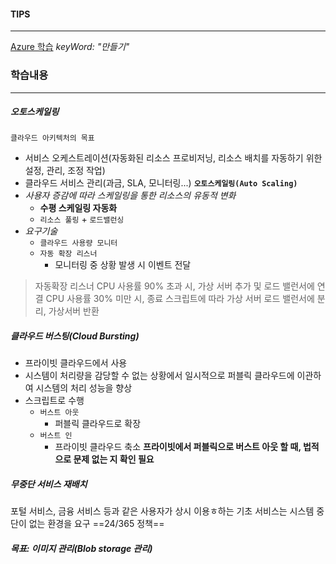 #### TIPS
---
[Azure 학습](https://learn.microsoft.com/ko-kr/training/azure/) _keyWord: "만들기"_
### 학습내용
---
##### 오토스케일링
`클라우드 아키텍처의 목표`
- 서비스 오케스트레이션(자동화된 리소스 프로비저닝, 리소스 배치를 자동하기 위한 설정, 관리, 조정 작업)
- 클라우드 서비스 관리(과금, SLA, 모니터링...)
**`오토스케일링(Auto Scaling)`**
- *사용자 증감에 따라 스케일링을 통한 리소스의 유동적 변화*
	- **수평 스케일링 자동화**
	- `리소스 풀링` + `로드밸런싱`
- *요구기술*
	- `클라우드 사용량 모니터`
	- `자동 확장 리스너`
		- 모니터링 중 상황 발생 시 이벤트 전달
> 자동확장 리스너
> CPU 사용률 90% 초과 시, 가상 서버 추가 및 로드 밸런서에 연결
> CPU 사용률 30% 미만 시, 종료 스크립트에 따라 가상 서버 로드 밸런서에 분리, 가상서버 반환

##### 클라우드 버스팅(Cloud Bursting)
- 프라이빗 클라우드에서 사용
- 시스템이 처리량을 감당할 수 없는 상황에서 일시적으로 퍼블릭 클라우드에 이관하여 시스템의 처리 성능을 향상
- 스크립트로 수행
	- `버스트 아웃`
		- 퍼블릭 클라우드로 확장
	- `버스트 인`
		- 프라이빗 클라우드 축소
**프라이빗에서 퍼블릭으로 버스트 아웃 할 때, 법적으로 문제 없는 지 확인 필요**

##### 무중단 서비스 재배치
포털 서비스, 금융 서비스 등과 같은 사용자가 상시 이용ㅎ하는 기초 서비스는 시스템 중단이 없는 환경을 요구
	==24/365 정책==
	


##### 목표: 이미지 관리(Blob storage 관리)